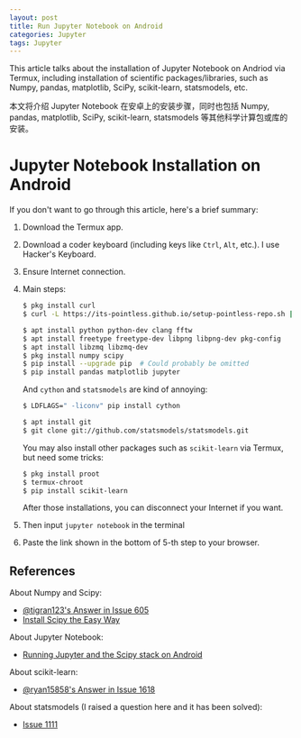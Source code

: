 ```yaml
---
layout: post
title: Run Jupyter Notebook on Android
categories: Jupyter
tags: Jupyter
---
```


This article talks about the installation of Jupyter Notebook on Andriod via Termux, including installation of scientific packages/libraries, such as Numpy, pandas, matplotlib, SciPy, scikit-learn,  statsmodels, etc.

本文将介绍 Jupyter Notebook 在安卓上的安装步骤，同时也包括 Numpy, pandas, matplotlib, SciPy, scikit-learn, statsmodels 等其他科学计算包或库的安装。

<!-- more -->

# Jupyter Notebook Installation on Android

If you don't want to go through this article, here's a brief summary:
1. Download the Termux app.

2. Download a coder keyboard (including keys like `Ctrl`, `Alt`, etc.). I use Hacker's Keyboard.

3. Ensure Internet connection.

4. Main steps:
    ```bash
    $ pkg install curl
    $ curl -L https://its-pointless.github.io/setup-pointless-repo.sh | sh

    $ apt install python python-dev clang fftw
    $ apt install freetype freetype-dev libpng libpng-dev pkg-config
    $ apt install libzmq libzmq-dev
    $ pkg install numpy scipy
    $ pip install --upgrade pip  # Could probably be omitted
    $ pip install pandas matplotlib jupyter

    ```
    And `cython` and `statsmodels` are kind of annoying:

    ```bash
    $ LDFLAGS=" -liconv" pip install cython

    $ apt install git
    $ git clone git://github.com/statsmodels/statsmodels.git
    ```

    You may also install other packages such as `scikit-learn` via Termux, but need some tricks:

    ```bash
    $ pkg install proot
    $ termux-chroot
    $ pip install scikit-learn
    ```

    After those installations, you can disconnect your Internet if you want.

5. Then input `jupyter notebook` in the terminal

6. Paste the link shown in the bottom of 5-th step to your browser.

## References

About Numpy and Scipy:
- [@tigran123's Answer in Issue 605](https://github.com/termux/termux-packages/issues/605)
- [Install Scipy the Easy Way](https://wiki.termux.com/wiki/Installing_Scipy_The_Easy_Way)

About Jupyter Notebook:
- [Running Jupyter and the Scipy stack on Android](http://www.leouieda.com/blog/scipy-on-android.html)

About scikit-learn:
- [@ryan15858's Answer in Issue 1618](https://github.com/termux/termux-packages/issues/1618)

About statsmodels (I raised a question here and it has been solved):
- [Issue 1111](https://github.com/termux/termux-packages/issues/1111)